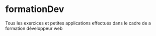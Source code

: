 # formationDev

Tous les exercices et petites applications effectués dans le cadre de a formation développeur web
